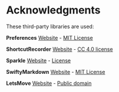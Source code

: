 # Acknowledgments

These third-party libraries are used:

**Preferences**
[Website](https://github.com/sindresorhus/Preferences) - [MIT License](https://github.com/sindresorhus/Preferences/blob/master/license)

**ShortcutRecorder**
[Website](https://github.com/Kentzo/ShortcutRecorder) - [CC 4.0 license](https://github.com/Kentzo/ShortcutRecorder/blob/master/LICENSE.txt)

**Sparkle**
[Website](https://github.com/sparkle-project/Sparkle) - [License](https://github.com/sparkle-project/Sparkle/blob/master/LICENSE)

**SwiftyMarkdown**
[Website](https://github.com/SimonFairbairn/SwiftyMarkdown) - [MIT License](https://github.com/SimonFairbairn/SwiftyMarkdown/blob/master/LICENSE)

**LetsMove**
[Website](https://github.com/potionfactory/LetsMove) - [Public domain](https://github.com/potionfactory/LetsMove#license)